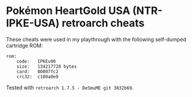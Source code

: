 Pokémon HeartGold USA (NTR-IPKE-USA) retroarch cheats
===

These cheats were used in my playthrough with the following self-dumped cartridge ROM:
~~~
rom:
	code:	IPKEv00
	size:	134217728 bytes
	card:	80007fc2
	crc32:	c180a0e9
~~~
Tested with `retroarch 1.7.5 - DeSmuME git 3032b69`.
